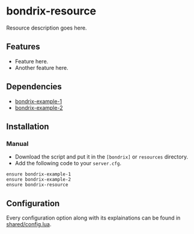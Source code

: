 # bondrix-resource
Resource description goes here.

## Features
- Feature here.
- Another feature here.

## Dependencies
- [bondrix-example-1](https://github.com/bondrix/bondrix-example-1)
- [bondrix-example-2](https://github.com/bondrix/bondrix-example-2)

## Installation
### Manual
- Download the script and put it in the `[bondrix]` or `resources` directory.
- Add the following code to your `server.cfg`.
```
ensure bondrix-example-1
ensure bondrix-example-2
ensure bondrix-resource
```

## Configuration
Every configuration option along with its explainations can be found in [shared/config.lua](https://github.com/bondrix/bondrix-resource/blob/main/shared/config.lua).
